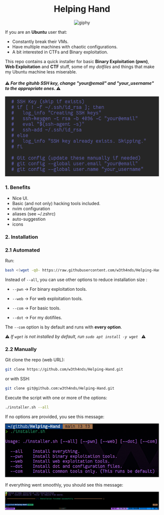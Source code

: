 <div align="center">
  <h1>
    Helping Hand
  </h1>
</div>

<div align="center">
  <img src="https://media1.tenor.com/m/lxpfB01kWpcAAAAC/bromance-sig-curtis.gif" alt="giphy">
</div>

If you are an **Ubuntu** user that:

* Constantly break their VMs. 
* Have multiple machines with chaotic configurations.
* A bit interested in CTFs and Binary exploitation.

This repo contains a quick installer for basic **Binary Exploitation (pwn)**, **Web Exploitation** and **CTF** stuff, some of my *dotfiles* and things that make my Ubuntu machine less miserable. 

#### ⚠️ *For the gituhb SSH key, change "your@email" and "your_username" to the appropriate ones*. ⚠️

![](assets/ssh.png)

### 1. Benefits

* Nice UI.
* Basic (and not only) hacking tools included.
* nvim configuration
* aliases (see ~/.zshrc)
* auto-suggestion
* icons

### 2. Installation

### 2.1 Automated

Run:
```bash
bash <(wget -qO- https://raw.githubusercontent.com/w3th4nds/Helping-Hand/main/installer.sh) --all
```

Instead of `--all`, you can use other options to reduce installation size :

* `--pwn` -> For binary exploitation tools.
* `--web` -> For web exploitation tools.

* `--com` -> For basic tools.
* `--dot` -> For my dotifiles.

The `--com` option is by default and runs with **every option**. 

⚠️ *If `wget` is not installed by default, run `sudo apt install -y wget `* ⚠️

 ### 2.2 Manually

Git clone the repo (web URL): 

```bash
git clone https://github.com/w3th4nds/Helping-Hand.git
```

or with SSH:

```bash
git clone git@github.com:w3th4nds/Helping-Hand.git
```

Execute the script with one or more of the options:

```bash
./installer.sh --all
```

If no options are provided, you see this message: 

![](assets/inter.png)

If everything went smoothly, you should see this message: 

![](assets/suc.png)



